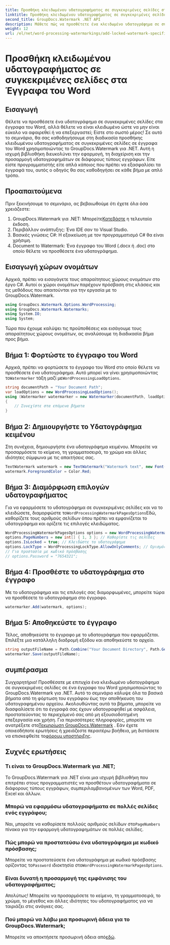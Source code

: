 ```yaml
---
title: Προσθήκη κλειδωμένου υδατογραφήματος σε συγκεκριμένες σελίδες στα Έγγραφα του Word
linktitle: Προσθήκη κλειδωμένου υδατογραφήματος σε συγκεκριμένες σελίδες στα Έγγραφα του Word
second_title: GroupDocs.Watermark .NET API
description: Μάθετε πώς να προσθέτετε ένα κλειδωμένο υδατογράφημα σε συγκεκριμένες σελίδες σε έγγραφα του Word χρησιμοποιώντας το GroupDocs.Watermark για .NET με τον εύκολο, βήμα προς βήμα οδηγό μας.
weight: 12
url: /el/net/word-processing-watermarkings/add-locked-watermark-specific-pages-word-docs/
---
```


# Προσθήκη κλειδωμένου υδατογραφήματος σε συγκεκριμένες σελίδες στα Έγγραφα του Word

## Εισαγωγή
Θέλετε να προσθέσετε ένα υδατογράφημα σε συγκεκριμένες σελίδες στα έγγραφα του Word, αλλά θέλετε να είναι κλειδωμένο ώστε να μην είναι εύκολο να αφαιρεθεί ή να επεξεργαστεί; Είστε στο σωστό μέρος! Σε αυτό το σεμινάριο, θα σας καθοδηγήσουμε στη διαδικασία προσθήκης κλειδωμένου υδατογραφήματος σε συγκεκριμένες σελίδες σε έγγραφα του Word χρησιμοποιώντας το GroupDocs.Watermark για .NET. Αυτή η ισχυρή βιβλιοθήκη διευκολύνει την εφαρμογή, τη διαχείριση και την προσαρμογή υδατογραφημάτων σε διάφορους τύπους εγγράφων. Είτε είστε προγραμματιστής είτε απλά κάποιος που πρέπει να εξασφαλίσει τα έγγραφά του, αυτός ο οδηγός θα σας καθοδηγήσει σε κάθε βήμα με απλό τρόπο.
## Προαπαιτούμενα
Πριν ξεκινήσουμε το σεμινάριο, ας βεβαιωθούμε ότι έχετε όλα όσα χρειάζεστε:
1.  GroupDocs.Watermark για .NET: Μπορείτε[Κατεβάστε](https://releases.groupdocs.com/Watermark/net/) η τελευταία έκδοση.
2. Περιβάλλον ανάπτυξης: Ένα IDE σαν το Visual Studio.
3. Βασικές γνώσεις C#: Η εξοικείωση με τον προγραμματισμό C# θα είναι χρήσιμη.
4. Document to Watermark: Ένα έγγραφο του Word (.docx ή .doc) στο οποίο θέλετε να προσθέσετε ένα υδατογράφημα.
## Εισαγωγή χώρων ονομάτων
Αρχικά, πρέπει να εισαγάγετε τους απαραίτητους χώρους ονομάτων στο έργο C#. Αυτοί οι χώροι ονομάτων παρέχουν πρόσβαση στις κλάσεις και τις μεθόδους που απαιτούνται για την εργασία με το GroupDocs.Watermark.
```csharp
using GroupDocs.Watermark.Options.WordProcessing;
using GroupDocs.Watermark.Watermarks;
using System.IO;
using System;
```
Τώρα που έχουμε καλύψει τις προϋποθέσεις και εισάγουμε τους απαραίτητους χώρους ονομάτων, ας αναλύσουμε τη διαδικασία βήμα προς βήμα.
## Βήμα 1: Φορτώστε το έγγραφο του Word
 Αρχικά, πρέπει να φορτώσετε το έγγραφο του Word στο οποίο θέλετε να προσθέσετε ένα υδατογράφημα. Αυτό μπορεί να γίνει χρησιμοποιώντας το`Watermarker` τάξη μαζί με`WordProcessingLoadOptions`.
```csharp
string documentPath = "Your Document Path";
var loadOptions = new WordProcessingLoadOptions();
using (Watermarker watermarker = new Watermarker(documentPath, loadOptions))
{
    // Συνεχίστε στα επόμενα βήματα
}
```
## Βήμα 2: Δημιουργήστε το Υδατογράφημα κειμένου
Στη συνέχεια, δημιουργήστε ένα υδατογράφημα κειμένου. Μπορείτε να προσαρμόσετε το κείμενο, τη γραμματοσειρά, το χρώμα και άλλες ιδιότητες σύμφωνα με τις απαιτήσεις σας.
```csharp
TextWatermark watermark = new TextWatermark("Watermark text", new Font("Arial", 19));
watermark.ForegroundColor = Color.Red;
```
## Βήμα 3: Διαμόρφωση επιλογών υδατογραφήματος
 Για να εφαρμόσετε το υδατογράφημα σε συγκεκριμένες σελίδες και να το κλειδώσετε, διαμορφώστε το`WordProcessingWatermarkPagesOptions`Εδώ, καθορίζετε τους αριθμούς σελίδων όπου πρέπει να εμφανίζεται το υδατογράφημα και ορίζετε τις επιλογές κλειδώματος.
```csharp
WordProcessingWatermarkPagesOptions options = new WordProcessingWatermarkPagesOptions();
options.PageNumbers = new int[] { 1, 3 }; // Καθορίστε τις σελίδες
options.IsLocked = true; // Κλειδώστε το υδατογράφημα
options.LockType = WordProcessingLockType.AllowOnlyComments; // Ορισμός τύπου κλειδαριάς
// Για προστασία με κωδικό πρόσβασης
// options.Password = "7654321";
```
## Βήμα 4: Προσθέστε το υδατογράφημα στο έγγραφο
Με το υδατογράφημα και τις επιλογές σας διαμορφωμένες, μπορείτε τώρα να προσθέσετε το υδατογράφημα στο έγγραφο.
```csharp
watermarker.Add(watermark, options);
```
## Βήμα 5: Αποθηκεύστε το έγγραφο
Τέλος, αποθηκεύστε το έγγραφο με το υδατογράφημα που εφαρμόζεται. Επιλέξτε μια κατάλληλη διαδρομή εξόδου και αποθηκεύστε το αρχείο.
```csharp
string outputFileName = Path.Combine("Your Document Directory", Path.GetFileName(documentPath));
watermarker.Save(outputFileName);
```
## συμπέρασμα
Συγχαρητήρια! Προσθέσατε με επιτυχία ένα κλειδωμένο υδατογράφημα σε συγκεκριμένες σελίδες σε ένα έγγραφο του Word χρησιμοποιώντας το GroupDocs.Watermark για .NET. Αυτό το σεμινάριο κάλυψε όλα τα βασικά βήματα από τη φόρτωση του εγγράφου έως την αποθήκευση του υδατογραφημένου αρχείου. Ακολουθώντας αυτά τα βήματα, μπορείτε να διασφαλίσετε ότι τα έγγραφά σας έχουν υδατογραφηθεί με ασφάλεια, προστατεύοντας το περιεχόμενό σας από μη εξουσιοδοτημένη επεξεργασία και χρήση.
 Για περισσότερες πληροφορίες, μπορείτε να ανατρέξετε στο[Τεκμηρίωση GroupDocs.Watermark](https://tutorials.groupdocs.com/Watermark/net/) . Εάν έχετε οποιεσδήποτε ερωτήσεις ή χρειάζεστε περαιτέρω βοήθεια, μη διστάσετε να επισκεφθείτε το[φόρουμ υποστήριξης](https://forum.groupdocs.com/c/watermark/19).
## Συχνές ερωτήσεις
### Τι είναι το GroupDocs.Watermark για .NET;
Το GroupDocs.Watermark για .NET είναι μια ισχυρή βιβλιοθήκη που επιτρέπει στους προγραμματιστές να προσθέτουν υδατογραφήματα σε διάφορους τύπους εγγράφων, συμπεριλαμβανομένων των Word, PDF, Excel και άλλων.
### Μπορώ να εφαρμόσω υδατογραφήματα σε πολλές σελίδες ενός εγγράφου;
 Ναι, μπορείτε να καθορίσετε πολλούς αριθμούς σελίδων στο`PageNumbers` πίνακα για την εφαρμογή υδατογραφημάτων σε πολλές σελίδες.
### Πώς μπορώ να προστατεύσω ένα υδατογράφημα με κωδικό πρόσβασης;
 Μπορείτε να προστατεύσετε ένα υδατογράφημα με κωδικό πρόσβασης ορίζοντας το`Password` ιδιοκτησία στο`WordProcessingWatermarkPagesOptions`.
### Είναι δυνατή η προσαρμογή της εμφάνισης του υδατογραφήματος;
Απολύτως! Μπορείτε να προσαρμόσετε το κείμενο, τη γραμματοσειρά, το χρώμα, το μέγεθος και άλλες ιδιότητες του υδατογραφήματος για να ταιριάζει στις ανάγκες σας.
### Πού μπορώ να λάβω μια προσωρινή άδεια για το GroupDocs.Watermark;
 Μπορείτε να αποκτήσετε προσωρινή άδεια από[εδώ](https://purchase.groupdocs.com/temporary-license/).